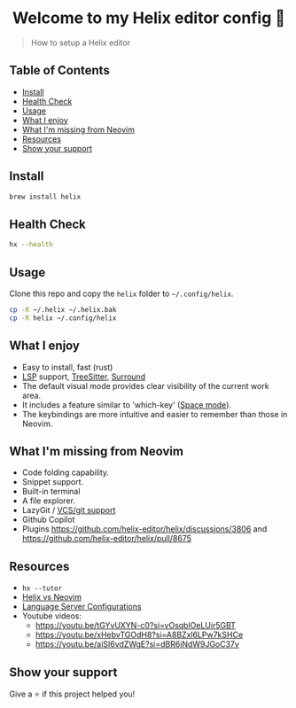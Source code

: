 <h1 align="center">Welcome to my Helix editor config 👋</h1>

> How to setup a Helix editor

## Table of Contents

<!--toc:start-->

- [Install](#install)
- [Health Check](#health-check)
- [Usage](#usage)
- [What I enjoy](#what-i-enjoy)
- [What I'm missing from Neovim](#what-im-missing-from-neovim)
- [Resources](#resources)
- [Show your support](#show-your-support)
<!--toc:end-->

## Install

```sh
brew install helix
```

## Health Check

```sh
hx --health
```

## Usage

Clone this repo and copy the `helix` folder to `~/.config/helix`.

```sh
cp -R ~/.helix ~/.helix.bak
cp -R helix ~/.config/helix
```

## What I enjoy

- Easy to install, fast (rust)
- [LSP](https://docs.helix-editor.com/lang-support.html) support, [TreeSitter](https://docs.helix-editor.com/syntax-aware-motions.html), [Surround](https://docs.helix-editor.com/surround.html)
- The default visual mode provides clear visibility of the current work area.
- It includes a feature similar to 'which-key' ([Space mode](https://docs.helix-editor.com/keymap.html?highlight=space%20mode#space-mode)).
- The keybindings are more intuitive and easier to remember than those in Neovim.

## What I'm missing from Neovim

- Code folding capability.
- Snippet support.
- Built-in terminal
- A file explorer.
- LazyGit / [VCS/git support](https://github.com/helix-editor/helix/issues/227)
- Github Copilot
- Plugins https://github.com/helix-editor/helix/discussions/3806 and https://github.com/helix-editor/helix/pull/8675

## Resources

- `hx --tutor`
- [Helix vs Neovim](https://github.com/helix-editor/helix/wiki/Differences-from)
- [Language Server Configurations](https://github.com/helix-editor/helix/wiki/Language-Server-Configurations)
- Youtube videos:
  - https://youtu.be/tGYvUXYN-c0?si=vOsqblOeLUir5GBT
  - https://youtu.be/xHebvTGOdH8?si=A8BZxl6LPw7kSHCe
  - https://youtu.be/aiSI6vdZWgE?si=dBR6jNdW9JGoC37v

## Show your support

Give a ⭐️ if this project helped you!
